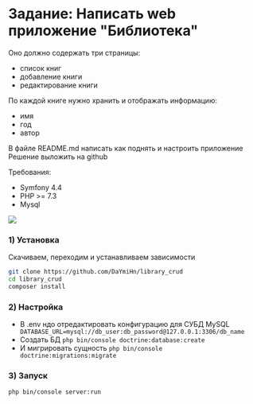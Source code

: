 # Задание: Написать web приложение "Библиотека"
Оно должно содержать три страницы:
* список книг
* добавление книги
* редактирование книги

По каждой книге нужно хранить и отображать информацию:
* имя
* год
* автор

В файле README.md написать как поднять и настроить приложение
Решение выложить на github

Требования:
* Symfony 4.4
* PHP >= 7.3
* Mysql

![](https://i.imgur.com/yOYPOu1.gif)

### 1) Установка

Скачиваем, переходим и устанавливаем зависимости 

```sh
git clone https://github.com/DaYmiHn/library_crud
cd library_crud
composer install
```
### 2) Настройка
- В .env ндо отредактировать конфигурацию для СУБД MySQL
``` DATABASE_URL=mysql://db_user:db_password@127.0.0.1:3306/db_name```
- Создать БД
``` php bin/console doctrine:database:create ```
- И мигрировать сущность
``` php bin/console doctrine:migrations:migrate ```




### 3) Запуск
```sh
php bin/console server:run
```


